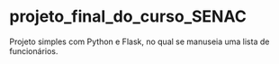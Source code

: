 # projeto_final_do_curso_SENAC
 Projeto simples com Python e Flask, no qual se manuseia uma lista de funcionários.
